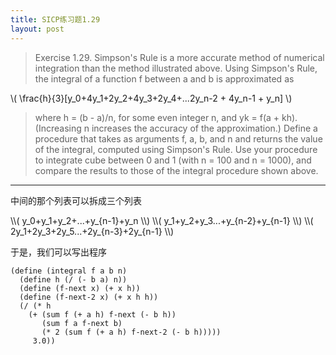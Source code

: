 ```yaml
---
title: SICP练习题1.29
layout: post
---
```


>Exercise 1.29.  Simpson's Rule is a more accurate method of numerical integration than the method illustrated above. Using Simpson's Rule, the integral of a function f between a and b is approximated as

> <span class="math">
\\(
\frac{h}{3}[y_0+4y_1+2y_2+4y_3+2y_4+...2y_n-2 + 4y_n-1 + y_n]
\\)
</span>

> where h = (b - a)/n, for some even integer n, and yk = f(a + kh). (Increasing n increases the accuracy of the approximation.) Define a procedure that takes as arguments f, a, b, and n and returns the value of the integral, computed using Simpson's Rule. Use your procedure to integrate cube between 0 and 1 (with n = 100 and n = 1000), and compare the results to those of the integral procedure shown above.

---

中间的那个列表可以拆成三个列表

<span class="math">
\\(
y_0+y_1+y_2+...+y_{n-1}+y_n
\\)
</span>

<span class="math">
\\(
y_1+y_2+y_3...+y_{n-2}+y_{n-1}
\\)
</span>

<span class="math">
\\(
2y_1+2y_3+2y_5...+2y_{n-3}+2y_{n-1}
\\)
</span>

于是，我们可以写出程序

```
(define (integral f a b n)
  (define h (/ (- b a) n))
  (define (f-next x) (+ x h))
  (define (f-next-2 x) (+ x h h))
  (/ (* h
    (+ (sum f (+ a h) f-next (- b h))
       (sum f a f-next b)
       (* 2 (sum f (+ a h) f-next-2 (- b h)))))
     3.0))
```
